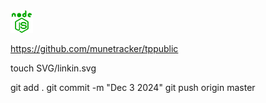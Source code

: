 

<img src="https://raw.githubusercontent.com/munetracker/tppublic/master/SVG/nodejs.svg" width="36" height="36" alt="nodejs" />


https://github.com/munetracker/tppublic


touch SVG/linkin.svg


git add .
git commit -m "Dec 3 2024"
git push origin master

